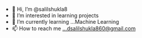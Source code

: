 - 👋 Hi, I’m @salilshukla8
- 👀 I’m interested in learning projects
- 🌱 I’m currently learning ...Machine Learning
- 📫 How to reach me ...dsalilshukla860@gmail.com

<!---
salilshukla8/salilshukla8 is a ✨ special ✨ repository because its `README.md` (this file) appears on your GitHub profile.
You can click the Preview link to take a look at your changes.
--->
